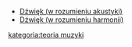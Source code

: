   - [Dźwięk (w rozumieniu
    akustyki)](Dźwięk_\(w_rozumieniu_akustyki\) "wikilink")
  - [Dźwięk (w rozumieniu
    harmonii)](Dźwięk_\(w_rozumieniu_harmonii\) "wikilink")

[kategoria:teoria muzyki](kategoria:teoria_muzyki "wikilink")